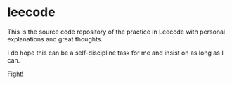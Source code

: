 # leecode
This is the source code repository of the practice in Leecode with personal explanations and great thoughts.

I do hope this can be a self-discipline task for me and insist on as long as I can.

Fight!
